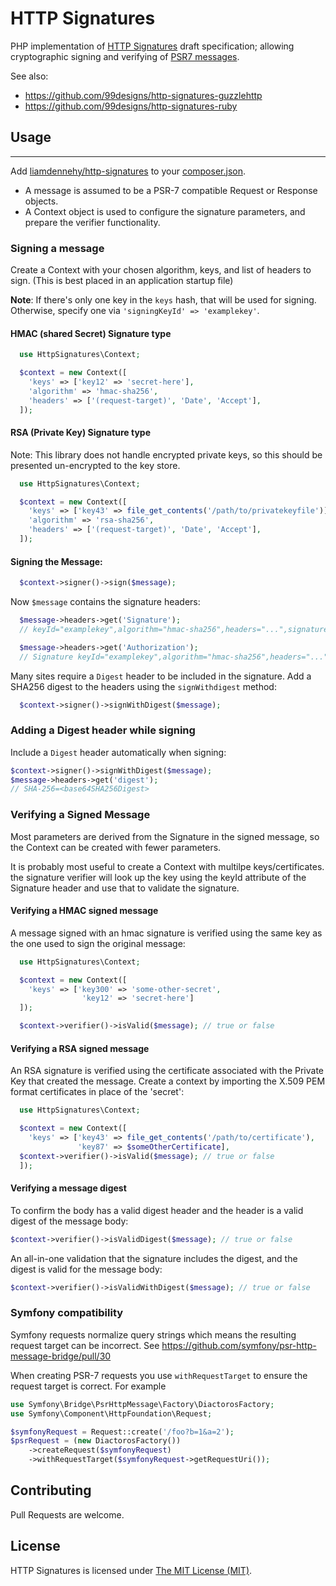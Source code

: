 # HTTP Signatures


PHP implementation of [HTTP Signatures][draft10] draft specification;
allowing cryptographic signing and verifying of [PSR7 messages][psr7].

See also:

* https://github.com/99designs/http-signatures-guzzlehttp
* https://github.com/99designs/http-signatures-ruby


## Usage
---


Add [liamdennehy/http-signatures][package] to your [composer.json][composer].
* A message is assumed to be a PSR-7 compatible Request or Response objects.
* A Context object is used to configure the signature parameters, and prepare
  the verifier functionality.

### Signing a message

Create a Context with your chosen algorithm, keys, and list of headers to sign.
  (This is best placed in an application startup file)

**Note**: If there's only one key in the `keys` hash, that will be used for signing.
Otherwise, specify one via `'signingKeyId' => 'examplekey'`.

#### HMAC (shared Secret) Signature type

```php
  use HttpSignatures\Context;

  $context = new Context([
    'keys' => ['key12' => 'secret-here'],
    'algorithm' => 'hmac-sha256',
    'headers' => ['(request-target)', 'Date', 'Accept'],
  ]);
```

#### RSA (Private Key) Signature type

Note: This library does not handle encrypted private keys, so this should
be presented un-encrypted to the key store.

```php
  use HttpSignatures\Context;

  $context = new Context([
    'keys' => ['key43' => file_get_contents('/path/to/privatekeyfile')],
    'algorithm' => 'rsa-sha256',
    'headers' => ['(request-target)', 'Date', 'Accept'],
  ]);
```
#### Signing the Message:

```php
  $context->signer()->sign($message);
```

Now `$message` contains the signature headers:

```php
  $message->headers->get('Signature');
  // keyId="examplekey",algorithm="hmac-sha256",headers="...",signature="..."

  $message->headers->get('Authorization');
  // Signature keyId="examplekey",algorithm="hmac-sha256",headers="...",signature="..."
```

Many sites require a ``Digest`` header to be included in the signature. Add
a SHA256 digest to the headers using the ``signWithdigest`` method:

```php
  $context->signer()->signWithDigest($message);
```

### Adding a Digest header while signing

Include a ```Digest``` header automatically when signing:

```php
$context->signer()->signWithDigest($message);
$message->headers->get('digest');
// SHA-256=<base64SHA256Digest>
```

### Verifying a Signed Message

Most parameters are derived from the Signature in the signed message, so the
Context can be created with fewer parameters.

It is probably most useful to create a Context with multilpe keys/certificates.
the signature verifier will look up the key using the keyId attribute of the
Signature header and use that to validate the signature.

#### Verifying a HMAC signed message

A message signed with an hmac signature is verified using the same key as
the one used to sign the original message:

```php
  use HttpSignatures\Context;

  $context = new Context([
    'keys' => ['key300' => 'some-other-secret',
                'key12' => 'secret-here']
  ]);

  $context->verifier()->isValid($message); // true or false
```

#### Verifying a RSA signed message

An RSA signature is verified using the certificate associated with the
Private Key that created the message. Create a context by importing
the X.509 PEM format certificates in place of the 'secret':

```php
  use HttpSignatures\Context;

  $context = new Context([
    'keys' => ['key43' => file_get_contents('/path/to/certificate'),
               'key87' => $someOtherCertificate],
  $context->verifier()->isValid($message); // true or false
  ]);
```

#### Verifying a message digest

To confirm the body has a valid digest header and the header is a valid digest
of the message body:

```php
$context->verifier()->isValidDigest($message); // true or false
```

An all-in-one validation that the signature includes the digest, and the digest
is valid for the message body:


```php
$context->verifier()->isValidWithDigest($message); // true or false
```

### Symfony compatibility

Symfony requests normalize query strings which means the resulting request target can be incorrect. See https://github.com/symfony/psr-http-message-bridge/pull/30

When creating PSR-7 requests you use `withRequestTarget` to ensure the request target is correct. For example

```php
use Symfony\Bridge\PsrHttpMessage\Factory\DiactorosFactory;
use Symfony\Component\HttpFoundation\Request;

$symfonyRequest = Request::create('/foo?b=1&a=2');
$psrRequest = (new DiactorosFactory())
	->createRequest($symfonyRequest)
	->withRequestTarget($symfonyRequest->getRequestUri());
```

## Contributing

Pull Requests are welcome.

[draft10]: http://tools.ietf.org/html/draft-cavage-http-signatures-10
[Symfony\Component\HttpFoundation\Request]: https://github.com/symfony/HttpFoundation/blob/master/Request.php
[composer]: https://getcomposer.org/
[package]: https://packagist.org/packages/liamdennehy/http-signatures
[psr7]: http://www.php-fig.org/psr/psr-7/

## License

HTTP Signatures is licensed under [The MIT License (MIT)](LICENSE).
